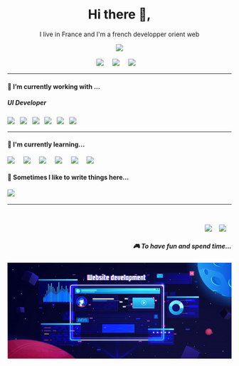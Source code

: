 <h1 align='center'> Hi there 👋,</h1>

<p align='center'>
  I live in France and I'm a french developper orient web
</p>

<p align='center'>
  <a href="#"><img src="https://visitor-badge.glitch.me/badge?page_id=StefanyVasc.StefanyVasc??style=for-the-badge&logo=appveyor"></a>
</p>


<p align='center'>
  <a href="https://twitter.com"><img src="https://img.shields.io/badge/twitter-%231DA1F2.svg?&style=for-the-badge&logo=twitter&logoColor=white" /></a>&nbsp;&nbsp;&nbsp;&nbsp;
  <a href="https://www.linkedin.com/"><img src="https://img.shields.io/badge/linkedin-%230077B5.svg?&style=for-the-badge&logo=linkedin&logoColor=white" /></a>&nbsp;&nbsp;&nbsp;&nbsp;
  <a href="mailto:adrien.comptegaming@gmail.com"><img src="https://img.shields.io/badge/gmail-%23D14836.svg?&style=for-the-badge&logo=gmail&logoColor=" /></a>&nbsp;&nbsp;&nbsp;&nbsp;

</p>


<hr>

<h4> 🔭 I’m currently working with ...</h4>

<h5>UI Developer</h5>
<p >
  <a href="https://developer.mozilla.org/fr/docs/Web/HTML" target="blank"><img src="https://img.shields.io/badge/html5%20-%23e34f26.svg?&style=for-the-badge&logo=html5&logoColor=white" /></a>&nbsp;&nbsp;
  <a href="https://developer.mozilla.org/fr/docs/Web/CSS" target="blank"><img src="https://img.shields.io/badge/CSS3-1572B6?&style=for-the-badge&logo=css3&logoColor=white" /></a>&nbsp;&nbsp;
  <a href="https://developer.mozilla.org/fr/docs/Web/JavaScript" target="blank"><img src="https://img.shields.io/badge/JavaScript-F7DF1E?style=for-the-badge&logo=javascript&logoColor=black" /></a>&nbsp;&nbsp;
  <a href="https://fr.reactjs.org" target="blank"><img src="https://img.shields.io/badge/React-20232A?style=for-the-badge&logo=react&logoColor=61DAFB" /></a>&nbsp;&nbsp;
  <a href="https://nodejs.org/en/" target="blank"><img src="https://img.shields.io/badge/node.js%20-%23339933.svg?&style=for-the-badge&logo=node.js&logoColor=white" /></a>&nbsp;&nbsp;
  <a href="https://www.mysql.com/fr/" target="blank"><img src="https://img.shields.io/badge/MYSQL-535353?style=for-the-badge&logo=MYSQL&logoColor=white" /></a>&nbsp;&nbsp;
</p>

<hr>

<h4>🌱 I'm currently learning...</h4>

<p >
    <a href="https://developer.mozilla.org/fr/docs/Web/HTML" target="blank"><img src="https://img.shields.io/badge/html5%20-%23e34f26.svg?&style=for-the-badge&logo=html5&logoColor=white" /></a>&nbsp;&nbsp;&nbsp;&nbsp;
  <a href="https://developer.mozilla.org/fr/docs/Web/CSS" target="blank"><img src="https://img.shields.io/badge/CSS3-1572B6?&style=for-the-badge&logo=css3&logoColor=white" /></a>&nbsp;&nbsp;&nbsp;&nbsp;
  <a href="https://developer.mozilla.org/fr/docs/Web/JavaScript" target="blank"><img src="https://img.shields.io/badge/JavaScript-F7DF1E?style=for-the-badge&logo=javascript&logoColor=black" /></a>&nbsp;&nbsp;&nbsp;&nbsp;
  <a href="https://fr.reactjs.org" target="blank"><img src="https://img.shields.io/badge/React-20232A?style=for-the-badge&logo=react&logoColor=61DAFB" /></a>&nbsp;&nbsp;&nbsp;&nbsp;
  <a href="https://nodejs.org/en/" target="blank"><img src="https://img.shields.io/badge/node.js%20-%23339933.svg?&style=for-the-badge&logo=node.js&logoColor=white" /></a>&nbsp;&nbsp;&nbsp;&nbsp;  
  <a href="https://www.typescriptlang.org/" target="blank"><img src="https://img.shields.io/badge/TypeScript-007ACC?style=for-the-badge&logo=typescript&logoColor=white" /></a>&nbsp;&nbsp;&nbsp;&nbsp;
</p>



<p align='right'>
<h4>💬 Sometimes I like to write things here...</h4>
  <a href=""><img src="https://img.shields.io/badge/-My Web Site-17bf63?&style=for-the-badge&logo=blog&logoColor=black" /></a>&nbsp;&nbsp;&nbsp;
</p>


<hr>

<br>
<p align="right">
  <a href="https://open.spotify.com/playlist/2w8GYqYdH6ve3g0nGcJcgE?si=7bCl8yynR2Saz4VPR6mDXQ"><img src="https://img.shields.io/badge/spotify-%231ED760.svg?&style=for-the-badge&logo=spotify&logoColor=white" /></a>&nbsp;&nbsp;&nbsp;
  <a href="steamcommunity.com/id/SteVasc/"><img src="https://img.shields.io/badge/Steam-%23000000.svg?&style=for-the-badge&logo=steam&logoColor=white" /></a>&nbsp;&nbsp;&nbsp;
  <h5 align="right">🎮 To have fun and spend time...</h5>
</p>

![Cover](https://github.com/Admu-Dev/Admu-dev/blob/main/img/fond-developpement-site-web-plat-futuriste_93732-11.jpg)
<!--### Hi there 👋



**Admu-Dev/Admu-dev** is a ✨ _special_ ✨ repository because its `README.md` (this file) appears on your GitHub profile.

Here are some ideas to get you started:

- 🔭 I’m currently working on ...
- 🌱 I’m currently learning ...
- 👯 I’m looking to collaborate on ...
- 🤔 I’m looking for help with ...
- 💬 Ask me about ...
- 📫 How to reach me: ...
- 😄 Pronouns: ...
- ⚡ Fun fact: ...
-->
